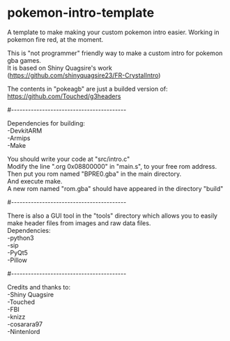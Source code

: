 # pokemon-intro-template
A template to make making your custom pokemon intro easier. Working in pokemon fire red, at the moment.  


This is "not programmer" friendly way to make a custom intro for pokemon gba games.  
It is based on Shiny Quagsire's work (https://github.com/shinyquagsire23/FR-CrystalIntro)  

The contents in "pokeagb" are just a builded version of: https://github.com/Touched/g3headers  

#-----------------------------------------

Dependencies for building:  
-DevkitARM  
-Armips  
-Make  


You should write your code at "src/intro.c"  
Modify the line ".org 0x08800000" in "main.s", to your free rom address.  
Then put you rom named "BPRE0.gba" in the main directory.  
And execute make.  
A new rom named "rom.gba" should have appeared in the directory "build"  


#-----------------------------------------

There is also a GUI tool in the "tools" directory which allows you to easily make header files from images and raw data files.  
Dependencies:  
-python3  
-sip  
-PyQt5  
-Pillow  

#-----------------------------------------

Credits and thanks to:  
-Shiny Quagsire  
-Touched  
-FBI  
-knizz  
-cosarara97  
-Nintenlord  
